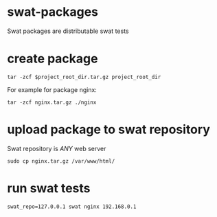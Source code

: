 # swat-packages
Swat packages are distributable swat tests

# create package

    tar -zcf $project_root_dir.tar.gz project_root_dir

For example for package nginx:

    tar -zcf nginx.tar.gz ./nginx

# upload package to swat repository 

Swat repository is _ANY_ web server 

    sudo cp nginx.tar.gz /var/www/html/


# run swat tests

    swat_repo=127.0.0.1 swat nginx 192.168.0.1




